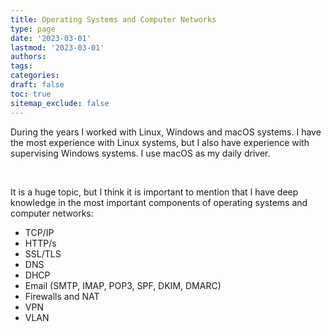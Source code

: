 ```yaml
---
title: Operating Systems and Computer Networks
type: page
date: '2023-03-01'
lastmod: '2023-03-01'
authors:
tags:
categories:
draft: false
toc: true
sitemap_exclude: false
---
```


<div class="bg-secondary-bg rounded px-6 py-6">

During the years I worked with Linux, Windows and macOS systems. I have the most experience with Linux systems, but I also have
experience with supervising Windows systems. I use macOS as my daily driver.

<!--more-->
<br>

It is a huge topic, but I think it is important to mention that I have deep knowledge in the most important components of
operating systems and computer networks:

- TCP/IP
- HTTP/s
- SSL/TLS
- DNS
- DHCP
- Email (SMTP, IMAP, POP3, SPF, DKIM, DMARC)
- Firewalls and NAT
- VPN
- VLAN

</div>